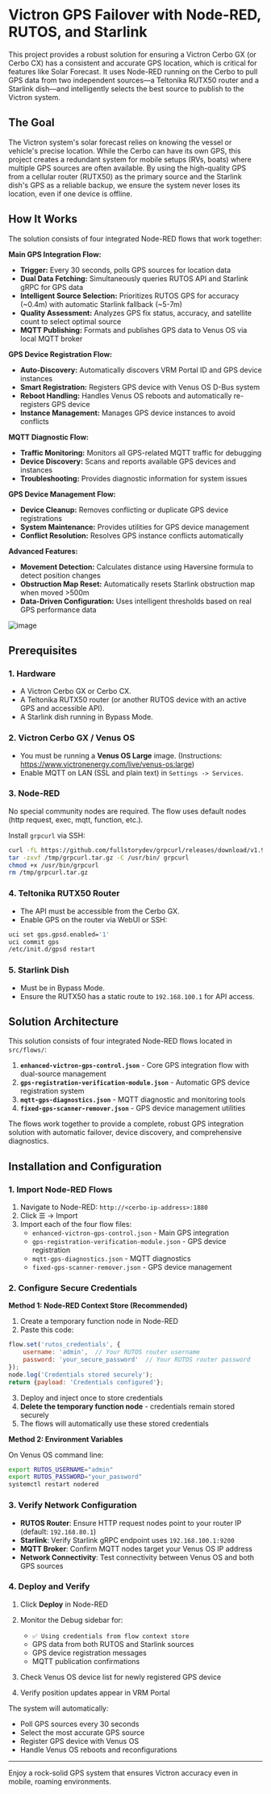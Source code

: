 # Victron GPS Failover with Node-RED, RUTOS, and Starlink

This project provides a robust solution for ensuring a Victron Cerbo GX (or Cerbo CX) has a consistent and accurate GPS location, which is critical for features like Solar Forecast. It uses Node-RED running on the Cerbo to pull GPS data from two independent sources—a Teltonika RUTX50 router and a Starlink dish—and intelligently selects the best source to publish to the Victron system.

## The Goal

The Victron system's solar forecast relies on knowing the vessel or vehicle's precise location. While the Cerbo can have its own GPS, this project creates a redundant system for mobile setups (RVs, boats) where multiple GPS sources are often available. By using the high-quality GPS from a cellular router (RUTX50) as the primary source and the Starlink dish's GPS as a reliable backup, we ensure the system never loses its location, even if one device is offline.

## How It Works

The solution consists of four integrated Node-RED flows that work together:

**Main GPS Integration Flow:**
- **Trigger:** Every 30 seconds, polls GPS sources for location data
- **Dual Data Fetching:** Simultaneously queries RUTOS API and Starlink gRPC for GPS data
- **Intelligent Source Selection:** Prioritizes RUTOS GPS for accuracy (~0.4m) with automatic Starlink fallback (~5-7m)
- **Quality Assessment:** Analyzes GPS fix status, accuracy, and satellite count to select optimal source
- **MQTT Publishing:** Formats and publishes GPS data to Venus OS via local MQTT broker

**GPS Device Registration Flow:**
- **Auto-Discovery:** Automatically discovers VRM Portal ID and GPS device instances
- **Smart Registration:** Registers GPS device with Venus OS D-Bus system
- **Reboot Handling:** Handles Venus OS reboots and automatically re-registers GPS device
- **Instance Management:** Manages GPS device instances to avoid conflicts

**MQTT Diagnostic Flow:**
- **Traffic Monitoring:** Monitors all GPS-related MQTT traffic for debugging
- **Device Discovery:** Scans and reports available GPS devices and instances
- **Troubleshooting:** Provides diagnostic information for system issues

**GPS Device Management Flow:**
- **Device Cleanup:** Removes conflicting or duplicate GPS device registrations
- **System Maintenance:** Provides utilities for GPS device management
- **Conflict Resolution:** Resolves GPS instance conflicts automatically

**Advanced Features:**
- **Movement Detection:** Calculates distance using Haversine formula to detect position changes
- **Obstruction Map Reset:** Automatically resets Starlink obstruction map when moved >500m
- **Data-Driven Configuration:** Uses intelligent thresholds based on real GPS performance data

![image](https://github.com/user-attachments/assets/b883022b-914e-468d-8f7f-7b9fa44cc08c)


## Prerequisites

### 1. Hardware

- A Victron Cerbo GX or Cerbo CX.
- A Teltonika RUTX50 router (or another RUTOS device with an active GPS and accessible API).
- A Starlink dish running in Bypass Mode.

### 2. Victron Cerbo GX / Venus OS

- You must be running a **Venus OS Large** image. (Instructions: https://www.victronenergy.com/live/venus-os:large) 
- Enable MQTT on LAN (SSL and plain text) in `Settings -> Services`.

### 3. Node-RED

No special community nodes are required. The flow uses default nodes (http request, exec, mqtt, function, etc.).

Install `grpcurl` via SSH:

```sh
curl -fL https://github.com/fullstorydev/grpcurl/releases/download/v1.9.3/grpcurl_1.9.3_linux_armv7.tar.gz -o /tmp/grpcurl.tar.gz
tar -zxvf /tmp/grpcurl.tar.gz -C /usr/bin/ grpcurl
chmod +x /usr/bin/grpcurl
rm /tmp/grpcurl.tar.gz
```

### 4. Teltonika RUTX50 Router

- The API must be accessible from the Cerbo GX.
- Enable GPS on the router via WebUI or SSH:

```sh
uci set gps.gpsd.enabled='1'
uci commit gps
/etc/init.d/gpsd restart
```

### 5. Starlink Dish

- Must be in Bypass Mode.
- Ensure the RUTX50 has a static route to `192.168.100.1` for API access.

## Solution Architecture

This solution consists of four integrated Node-RED flows located in `src/flows/`:

1. **`enhanced-victron-gps-control.json`** - Core GPS integration flow with dual-source management
2. **`gps-registration-verification-module.json`** - Automatic GPS device registration system  
3. **`mqtt-gps-diagnostics.json`** - MQTT diagnostic and monitoring tools
4. **`fixed-gps-scanner-remover.json`** - GPS device management utilities

The flows work together to provide a complete, robust GPS integration solution with automatic failover, device discovery, and comprehensive diagnostics.

## Installation and Configuration

### 1. Import Node-RED Flows

1. Navigate to Node-RED: `http://<cerbo-ip-address>:1880`
2. Click ☰ → Import
3. Import each of the four flow files:
   - `enhanced-victron-gps-control.json` - Main GPS integration
   - `gps-registration-verification-module.json` - GPS device registration  
   - `mqtt-gps-diagnostics.json` - MQTT diagnostics
   - `fixed-gps-scanner-remover.json` - GPS device management

### 2. Configure Secure Credentials

**Method 1: Node-RED Context Store (Recommended)**

1. Create a temporary function node in Node-RED
2. Paste this code:

```js
flow.set('rutos_credentials', {
    username: 'admin',  // Your RUTOS router username
    password: 'your_secure_password'  // Your RUTOS router password
});
node.log('Credentials stored securely');
return {payload: 'Credentials configured'};
```

3. Deploy and inject once to store credentials
4. **Delete the temporary function node** - credentials remain stored securely
5. The flows will automatically use these stored credentials

**Method 2: Environment Variables**

On Venus OS command line:
```bash
export RUTOS_USERNAME="admin"
export RUTOS_PASSWORD="your_password"
systemctl restart nodered
```

### 3. Verify Network Configuration

- **RUTOS Router**: Ensure HTTP request nodes point to your router IP (default: `192.168.80.1`)
- **Starlink**: Verify Starlink gRPC endpoint uses `192.168.100.1:9200`  
- **MQTT Broker**: Confirm MQTT nodes target your Venus OS IP address
- **Network Connectivity**: Test connectivity between Venus OS and both GPS sources

### 4. Deploy and Verify

1. Click **Deploy** in Node-RED
2. Monitor the Debug sidebar for:
   - `✅ Using credentials from flow context store`
   - GPS data from both RUTOS and Starlink sources
   - GPS device registration messages
   - MQTT publication confirmations

3. Check Venus OS device list for newly registered GPS device
4. Verify position updates appear in VRM Portal

The system will automatically:
- Poll GPS sources every 30 seconds
- Select the most accurate GPS source
- Register GPS device with Venus OS
- Handle Venus OS reboots and reconfigurations

---

Enjoy a rock-solid GPS system that ensures Victron accuracy even in mobile, roaming environments.
